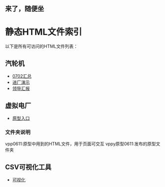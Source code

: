来了，随便坐
-------
# 静态HTML文件索引
以下是所有可访问的HTML文件列表：
## 汽轮机
- [0702汇总](汽轮机更新汇总0702/index.html)
- [进厂演示](汽轮机0609/start.html)
- [领导汇报](汽轮机0609v2/start.html)

## 虚拟电厂
- [原型入口](vpp原型0611/start.html)

### 文件夹说明
vpp0611:原型中用到的HTML文件，用于页面可交互
vppy原型0611:发布的原型文件夹

## CSV可视化工具
- [可视化](CSV数据可视化工具v2.html)